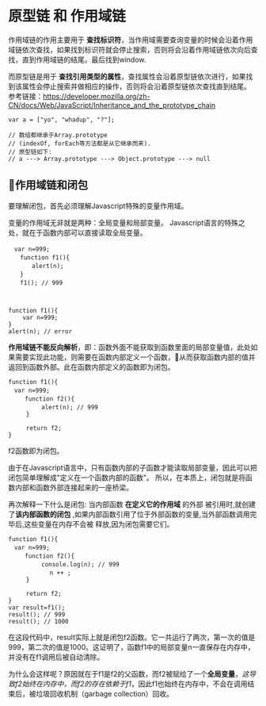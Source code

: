 # 原型链 和 作用域链

作用域链的作用主要用于 **查找标识符**，当作用域需要查询变量的时候会沿着作用域链依次查找，如果找到标识符就会停止搜索，否则将会沿着作用域链依次向后查找，直到作用域链的结尾。最后找到window.



而原型链是用于 **查找引用类型的属性**，查找属性会沿着原型链依次进行，如果找到该属性会停止搜索并做相应的操作，否则将会沿着原型链依次查找直到结尾。 
参考链接：https://developer.mozilla.org/zh-CN/docs/Web/JavaScript/Inheritance_and_the_prototype_chain


	var a = ["yo", "whadup", "?"];
	
	// 数组都继承于Array.prototype 
	// (indexOf, forEach等方法都是从它继承而来).
	// 原型链如下:
	// a ---> Array.prototype ---> Object.prototype ---> null



## 作用域链和闭包
要理解闭包，首先必须理解Javascript特殊的变量作用域。

变量的作用域无非就是两种：全局变量和局部变量。
Javascript语言的特殊之处，就在于函数内部可以直接读取全局变量。

 
	　var n=999;
	　　function f1(){
	　　　　alert(n);
	　　}
	　　f1(); // 999
 

 
	function f1(){
	    var n=999;
	}
	alert(n); // error
 

**作用域链不能反向解析**，即：函数外面不能获取到函数里面的局部变量值，此处如果需要实现此功能，则需要在函数内部定义一个函数，从而获取函数内部的值并返回到函数外部。此在函数内部定义的函数即为闭包。

```
function f1(){
　var n=999;
　   function f2(){
　　      alert(n); // 999
     }
     
     return f2;
}
```
f2函数即为闭包。

由于在Javascript语言中，只有函数内部的子函数才能读取局部变量，因此可以把闭包简单理解成"定义在一个函数内部的函数"。
所以，在本质上，闭包就是将函数内部和函数外部连接起来的一座桥梁。

再次解释一下什么是闭包:
当内部函数 **在定义它的作用域** 的外部 被引用时,就创建了**该内部函数的闭包** ,如果内部函数引用了位于外部函数的变量,当外部函数调用完毕后,这些变量在内存不会被 释放,因为闭包需要它们。

	function f1(){
	　var n=999;
	　   function f2(){
	　　      console.log(n); // 999
	　   	   n ++ ;
	     }
	     
	     return f2;
	}
	var result=f1();
	result(); // 999
	result(); // 1000

 

在这段代码中，result实际上就是闭包f2函数。它一共运行了两次，第一次的值是999，第二次的值是1000。这证明了，函数f1中的局部变量n一直保存在内存中，并没有在f1调用后被自动清除。

为什么会这样呢？原因就在于f1是f2的父函数，而f2被赋给了一个**全局变量**，_这导致f2始终在内存中，而f2的存在依赖于f1_，因此f1也始终在内存中，不会在调用结束后，被垃圾回收机制（garbage collection）回收。


